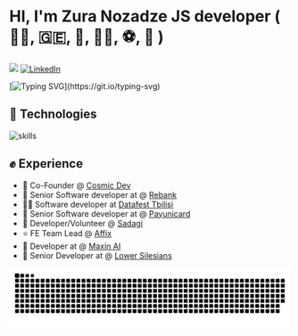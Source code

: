 # HI, I'm Zura Nozadze JS developer ( 👨‍💻, 🇬🇪, 🎣, 🤠🔫, ⚽, 🏀 )
![](https://i.imgur.com/LfGA3WY.jpg)
[![LinkedIn](https://img.shields.io/badge/LinkedIn-%230077B5.svg?&style=flat-square&logo=linkedin&logoColor=white)](https://www.linkedin.com/in/zura-nozadze-1a7701175/)

[![Typing SVG](https://readme-typing-svg.herokuapp.com?font=comfortaa&color=0080FE&size=32&lines=Software+Engineer;JS+Developer;Georgian+🇬🇪;Welcome...)](https://git.io/typing-svg)

## 🔧 Technologies

![skills](https://skillicons.dev/icons?i=html,css,sass,js,ts,react,next,vue,jquery,regex,nodejs,mongodb,express,docker,git,tailwind,styledcomponents,emotion,figma,xd,bash,firebase,linux,vite,vscode&theme=light)

## ✊ Experience
- 🥇 Co-Founder @ [Cosmic Dev](https://www.cosmicdev.net/)
- 💛 Senior Software developer at @ [Rebank](https://rebank.ge/)
- 👨‍💻 Software developer at [Datafest Tbilisi](https://www.datafest.ge/)
- 💚 Senior Software developer at @ [Payunicard](https://payunicard.ge/en)
- 🌱 Developer/Volunteer @ [Sadagi](https://www.sadagi.ge/)
- ⭐ FE Team Lead @ [Affix](https://www.facebook.com/affixnetwork/)
- 💙 Developer at  @ [Maxin AI](https://www.maxinai.com/)
- 🚀 Senior Developer at  @ [Lower Silesians](https://github.com/orgs/LowerSilesians/dashboard)

<div align="center">
  <img  src="https://github.com/1999AZZAR/1999AZZAR/blob/main/resources/img/grid-snake.svg"
       alt="snake" /></a>
</div>

